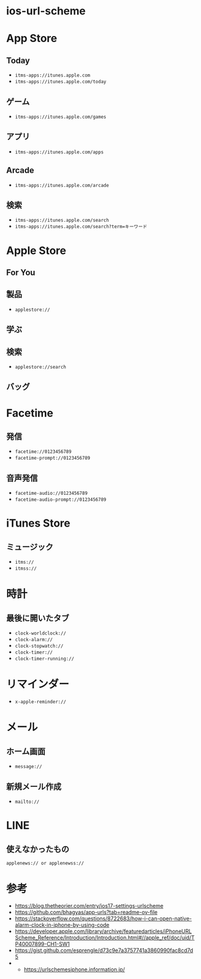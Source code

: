 # ios-url-scheme

# App Store
## Today
- `itms-apps://itunes.apple.com`
- `itms-apps://itunes.apple.com/today`

## ゲーム
- `itms-apps://itunes.apple.com/games`

## アプリ
- `itms-apps://itunes.apple.com/apps`

## Arcade
- `itms-apps://itunes.apple.com/arcade`

## 検索
- `itms-apps://itunes.apple.com/search`
- `itms-apps://itunes.apple.com/search?term=キーワード`

# Apple Store
## For You

## 製品
- `applestore://`

## 学ぶ

## 検索
- `applestore://search`

## バッグ

# Facetime
## 発信
- `facetime://0123456789`
- `facetime-prompt://0123456789`

## 音声発信
- `facetime-audio://0123456789`
- `facetime-audio-prompt://0123456789`

# iTunes Store
## ミュージック
- `itms://`
- `itmss://`

# 時計
## 最後に開いたタブ
- `clock-worldclock://`
- `clock-alarm://`
- `clock-stopwatch://`
- `clock-timer://`
- `clock-timer-running://`

# リマインダー
- `x-apple-reminder://`

# メール
## ホーム画面
- `message://`

## 新規メール作成
- `mailto://`

# LINE

## 使えなかったもの

```
applenews:// or applenewss://

```

# 参考
- https://blog.thetheorier.com/entry/ios17-settings-urlscheme
- https://github.com/bhagyas/app-urls?tab=readme-ov-file
- https://stackoverflow.com/questions/8722683/how-i-can-open-native-alarm-clock-in-iphone-by-using-code
- https://developer.apple.com/library/archive/featuredarticles/iPhoneURLScheme_Reference/Introduction/Introduction.html#//apple_ref/doc/uid/TP40007899-CH1-SW1
- https://gist.github.com/esprengle/d73c9e7a3757741a3860990fac8cd7d5
- * https://urlschemesiphone.information.jp/
